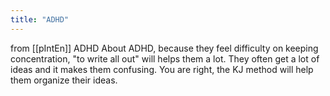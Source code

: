 ```yaml
---
title: "ADHD"
---
```


from [[pIntEn]]
ADHD
About ADHD, because they feel difficulty on keeping concentration, "to write all out" will helps them a lot. They often get a lot of ideas and it makes them confusing. You are right, the KJ method will help them organize their ideas.
